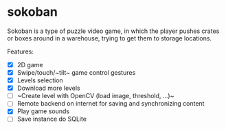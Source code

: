 # sokoban

Sokoban is a type of puzzle video game, in which the player pushes crates or boxes around in a warehouse, trying to get them to storage locations.

Features:

- [x] 2D game
- [x] Swipe/touch/~tilt~ game control gestures
- [x] Levels selection
- [x] Download more levels
- [ ] ~Create level with OpenCV (load image, threshold, ...)~
- [ ] Remote backend on internet for saving and synchronizing content
- [x] Play game sounds
- [ ] Save instance do SQLite
